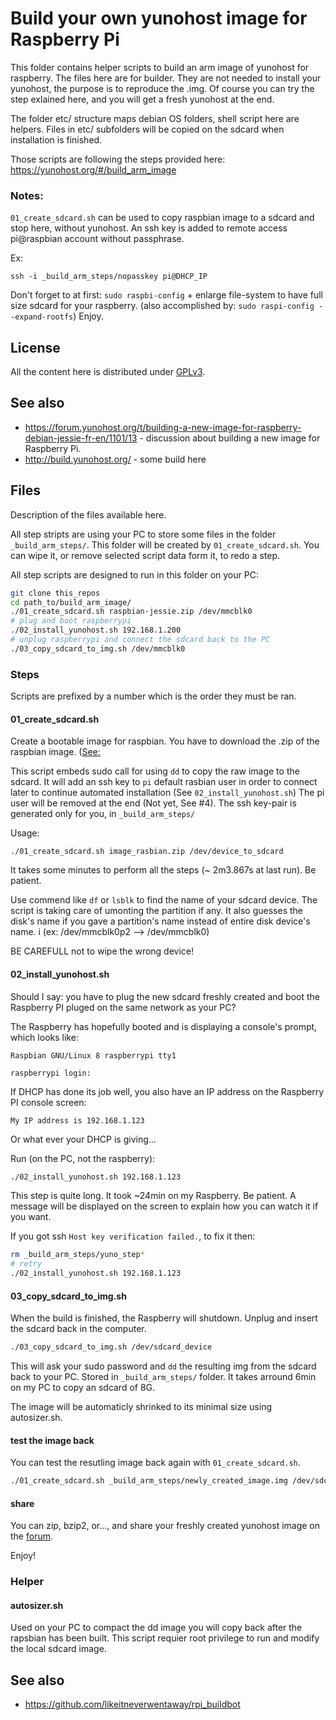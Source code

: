# Build your own yunohost image for Raspberry Pi

This folder contains helper scripts to build an arm image of yunohost for raspberry.
The files here are for builder. They are not needed to install your yunohost, the purpose is to reproduce the .img.
Of course you can try the step exlained here, and you will get a fresh yunohost at the end.

The folder etc/ structure maps debian OS folders, shell script here are helpers.
Files in etc/ subfolders will be copied on the sdcard when installation is finished.

Those scripts are following the steps provided here: https://yunohost.org/#/build_arm_image

### Notes:

`01_create_sdcard.sh` can be used to copy raspbian image to a sdcard and stop here, without yunohost.
An ssh key is added to remote access pi@raspbian account without passphrase.

Ex:
```
ssh -i _build_arm_steps/nopasskey pi@DHCP_IP
```

Don't forget to at first: `sudo raspbi-config` + enlarge file-system to have full size sdcard for your raspberry.
(also accomplished by: `sudo raspi-config --expand-rootfs`)
Enjoy.

## License
All the content here is distributed under [GPLv3](http://www.gnu.org/licenses/gpl-3.0.txt).

## See also
* https://forum.yunohost.org/t/building-a-new-image-for-raspberry-debian-jessie-fr-en/1101/13 - discussion about building a new image for Raspberry Pi.
* http://build.yunohost.org/ - some build here

## Files

Description of the files available here.

All step stripts are using your PC to store some files in the folder `_build_arm_steps/`.  This folder will be created by `01_create_sdcard.sh`. You can wipe it, or remove selected script data form it, to redo a step.

All step scripts are designed to run in this folder on your PC:

~~~bash
git clone this_repos
cd path_to/build_arm_image/
./01_create_sdcard.sh raspbian-jessie.zip /dev/mmcblk0
# plug and boot raspberrypi
./02_install_yunohost.sh 192.168.1.200
# unplug raspberrypi and connect the sdcard back to the PC
./03_copy_sdcard_to_img.sh /dev/mmcblk0
~~~

### Steps

Scripts are prefixed by a number which is the order they must be ran.

#### 01_create_sdcard.sh

Create a bootable image for raspbian. You have to download the .zip of the raspbian image.
([See:](https://www.raspberrypi.org/downloads/raspbian/)

This script embeds sudo call for using `dd` to copy the raw image to the sdcard. 
It will add an ssh key to `pi` default rasbian user in order to connect later to continue automated installation (See `02_install_yunohost.sh`)
The pi user will be removed at the end (Not yet, See #4). The ssh key-pair is generated only for you, in `_build_arm_steps/`

Usage:

~~~
./01_create_sdcard.sh image_rasbian.zip /dev/device_to_sdcard
~~~

It takes some minutes to perform all the steps (~ 2m3.867s at last run). Be patient.

Use commend like `df` or `lsblk` to find the name of your sdcard device. The script is taking care of umonting the partition if any. 
It also guesses the disk's name if you gave a partition's name instead of entire disk device's name. i
(ex: /dev/mmcblk0p2 --> /dev/mmcblk0)

BE CAREFULL not to wipe the wrong device!

#### 02_install_yunohost.sh

Should I say: you have to plug the new sdcard freshly created and boot the Raspberry PI pluged on the same network as your PC?

The Raspberry has hopefully booted and is displaying a console's prompt, which looks like:

~~~
Raspbian GNU/Linux 8 raspberrypi tty1

raspberrypi login:
~~~

If DHCP has done its job well, you also have an IP address on the Raspberry PI console screen:

~~~
My IP address is 192.168.1.123
~~~

Or what ever your DHCP is giving…

Run (on the PC, not the raspberry):

~~~bash
./02_install_yunohost.sh 192.168.1.123
~~~

This step is quite long. It took ~24min on my Raspberry. Be patient.
A message will be displayed on the screen to explain how you can watch it if you want.

If you got ssh `Host key verification failed.`, to fix it then:

~~~bash
rm _build_arm_steps/yuno_step*
# retry
./02_install_yunohost.sh 192.168.1.123
~~~

#### 03_copy_sdcard_to_img.sh

When the build is finished, the Raspberry will shutdown. Unplug and insert the sdcard back in the computer.

~~~bash
./03_copy_sdcard_to_img.sh /dev/sdcard_device
~~~

This will ask your sudo password and `dd` the resulting img from the sdcard back to your PC. 
Stored in `_build_arm_steps/` folder. It takes arround 6min on my PC to copy an sdcard of 8G.

The image will be automaticly shrinked to its minimal size using autosizer.sh. 


#### test the image back

You can test the resutling image back again with `01_create_sdcard.sh`.

~~~bash
./01_create_sdcard.sh _build_arm_steps/newly_created_image.img /dev/sdcard_device
~~~

#### share

You can zip, bzip2, or…, and share your freshly created yunohost image on the [forum](https://forum.yunohost.org).

Enjoy!

### Helper

#### autosizer.sh

Used on your PC to compact the dd image you will copy back after the rapsbian has been built.
This script requier root privilege to run and modify the local sdcard image.


## See also
* https://github.com/likeitneverwentaway/rpi_buildbot
